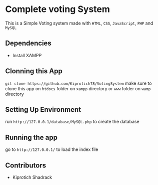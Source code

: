 # Complete voting System
This is a Simple Voting system made with `HTML`, `CSS`, `JavaScript`, `PHP` and `MySQL`

## Dependencies
   - Install XAMPP


## Clonning this App

`git clone https://github.com/Kiprotich78/VotingSystem` make sure to clone this app on `htdocs` folder on `xampp` directory or `www` folder on `wamp` directory

## Setting Up Environment
 run `http://127.0.0.1/database/MySQL.php` to create the database


## Running the app
   go to `http://127.0.0.1/` to load the index file

## Contributors 
- Kiprotich Shadrack
